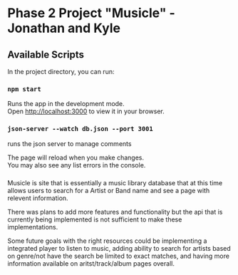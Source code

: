 # Phase 2 Project "Musicle" - Jonathan and Kyle

## Available Scripts

In the project directory, you can run:
### `npm start`

Runs the app in the development mode.\
Open [http://localhost:3000](http://localhost:3000) to view it in your browser.

### `json-server --watch db.json --port 3001` 
runs the json server to manage comments

The page will reload when you make changes.\
You may also see any list errors in the console.

###
Musicle is site that is essentially a music library database that at this time allows users to search for a Artist or Band name and see a page with relevent information.

There was plans to add more features and functionality but the api that is currently being implemented is not sufficient to make these implementations. 

Some future goals with the right resources could be implementing a integrated player to listen to music, adding ability to search for artists based on genre/not have the search be limited to exact matches, and having more information available on aritst/track/album pages overall. 


